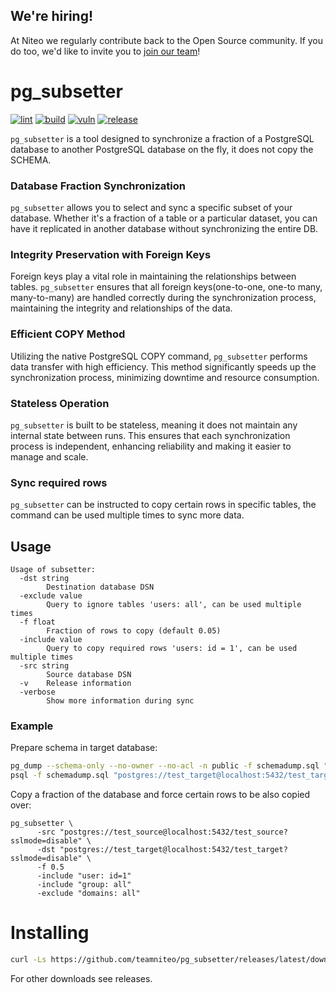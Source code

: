 ## We're hiring!

At Niteo we regularly contribute back to the Open Source community. If you do too, we'd like to invite you to [join our team](https://niteo.co/careers)!

# pg_subsetter

[![lint](https://github.com/teamniteo/pg_subsetter/actions/workflows/lint.yml/badge.svg)](https://github.com/teamniteo/pg_subsetter/actions/workflows/lint.yml) [![build](https://github.com/teamniteo/pg_subsetter/actions/workflows/go.yml/badge.svg)](https://github.com/teamniteo/pg_subsetter/actions/workflows/go.yml) [![vuln](https://github.com/teamniteo/pg_subsetter/actions/workflows/vuln.yml/badge.svg)](https://github.com/teamniteo/pg_subsetter/actions/workflows/vuln.yml) [![release](https://github.com/teamniteo/pg_subsetter/actions/workflows/release.yml/badge.svg)](https://github.com/teamniteo/pg_subsetter/actions/workflows/release.yml)


`pg_subsetter` is a tool designed to synchronize a fraction of a PostgreSQL database to another PostgreSQL database on the fly, it does not copy the SCHEMA.


### Database Fraction Synchronization
`pg_subsetter` allows you to select and sync a specific subset of your database. Whether it's a fraction of a table or a particular dataset, you can have it replicated in another database without synchronizing the entire DB.

### Integrity Preservation with Foreign Keys
Foreign keys play a vital role in maintaining the relationships between tables. `pg_subsetter` ensures that all foreign keys(one-to-one, one-to many, many-to-many) are handled correctly during the synchronization process, maintaining the integrity and relationships of the data.

### Efficient COPY Method
Utilizing the native PostgreSQL COPY command, `pg_subsetter` performs data transfer with high efficiency. This method significantly speeds up the synchronization process, minimizing downtime and resource consumption.

### Stateless Operation
`pg_subsetter` is built to be stateless, meaning it does not maintain any internal state between runs. This ensures that each synchronization process is independent, enhancing reliability and making it easier to manage and scale.

### Sync required rows
`pg_subsetter` can be instructed to copy certain rows in specific tables, the command can be used multiple times to sync more data.

## Usage

```
Usage of subsetter:
  -dst string
    	Destination database DSN
  -exclude value
    	Query to ignore tables 'users: all', can be used multiple times
  -f float
    	Fraction of rows to copy (default 0.05)
  -include value
    	Query to copy required rows 'users: id = 1', can be used multiple times
  -src string
    	Source database DSN
  -v	Release information
  -verbose
    	Show more information during sync
```


### Example


Prepare schema in target database:

```bash
pg_dump --schema-only --no-owner --no-acl -n public -f schemadump.sql "postgres://test_source@localhost:5432/test_source?sslmode=disable"
psql -f schemadump.sql "postgres://test_target@localhost:5432/test_target?sslmode=disable"
```

Copy a fraction of the database and force certain rows to be also copied over:

```
pg_subsetter \
      -src "postgres://test_source@localhost:5432/test_source?sslmode=disable" \
      -dst "postgres://test_target@localhost:5432/test_target?sslmode=disable" \
      -f 0.5
      -include "user: id=1"
      -include "group: all"
      -exclude "domains: all"

```

# Installing

```bash
curl -Ls https://github.com/teamniteo/pg_subsetter/releases/latest/download/pg_subsetter_Linux_x86_64.tar.gz | tar -xz && mv pg_subsetter /usr/bin
```

For other downloads see releases.
